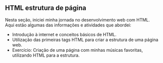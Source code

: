 ## HTML estrutura de página

Nesta seção, iniciei minha jornada no desenvolvimento web com HTML. Aqui estão algumas das informações e atividades que abordei:

- Introdução à internet e conceitos básicos de HTML.
- Utilização das primeiras tags HTML para criar a estrutura de uma página web.
- Exercício: Criação de uma página com minhas músicas favoritas, utilizando HTML para a estrutura.